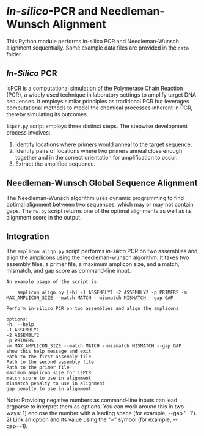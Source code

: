# *In-silico*-PCR and Needleman-Wunsch Alignment
This Python module performs in-silico PCR and Needleman-Wunsch alignment sequentially. Some example data files are provided in the ```data``` folder.

## *In-Silico* PCR
isPCR is a computational simulation of the Polymerase Chain Reaction (PCR), a widely used technique in laboratory settings to amplify target DNA sequences. It employs similar principles as traditional PCR but leverages computational methods to model the chemical processes inherent in PCR, thereby simulating its outcomes.

```ispcr.py``` script employs three distinct steps. The stepwise development process involves:
1. Identify locations where primers would anneal to the target sequence.
2. Identify pairs of locations where two primers anneal close enough together and in the correct orientation for amplification to occur.
3. Extract the amplified sequence.

## Needleman-Wunsch Global Sequence Alignment
The Needleman-Wunsch algorithm uses dynamic programming to find optimal alignment between two sequences, which may or may not contain gaps. The ```nw.py``` script returns one of the optimal alignments as well as its alignment score in the output.

## Integration
The ```amplicon_align.py``` script performs *in-silico* PCR on two assemblies and align the amplicons using the needleman-wunsch algorithm. It takes two assembly files, a primer file, a maximum amplicon size, and a match, mismatch, and gap score as command-line input.

```
An example usage of the script is:

    amplicon_align.py [-h] -1 ASSEMBLY1 -2 ASSEMBLY2 -p PRIMERS -m MAX_AMPLICON_SIZE --match MATCH --mismatch MISMATCH --gap GAP

Perform in-silico PCR on two assemblies and align the amplicons

options:
-h, --help
-1 ASSEMBLY1
-2 ASSEMBLY2
-p PRIMERS
-m MAX_AMPLICON_SIZE --match MATCH --mismatch MISMATCH --gap GAP
show this help message and exit
Path to the first assembly file
Path to the second assembly file
Path to the primer file
maximum amplicon size for isPCR
match score to use in alignment
mismatch penalty to use in alignment
gap penalty to use in alignment
```

Note: Providing negative numbers as command-line inputs can lead argparse to interpret them as options. You can work around this in two ways: 1) enclose the number with a leading space (for example, --gap ' -1'). 2) Link an option and its value using the "=" symbol (for example, --gap=-1).

